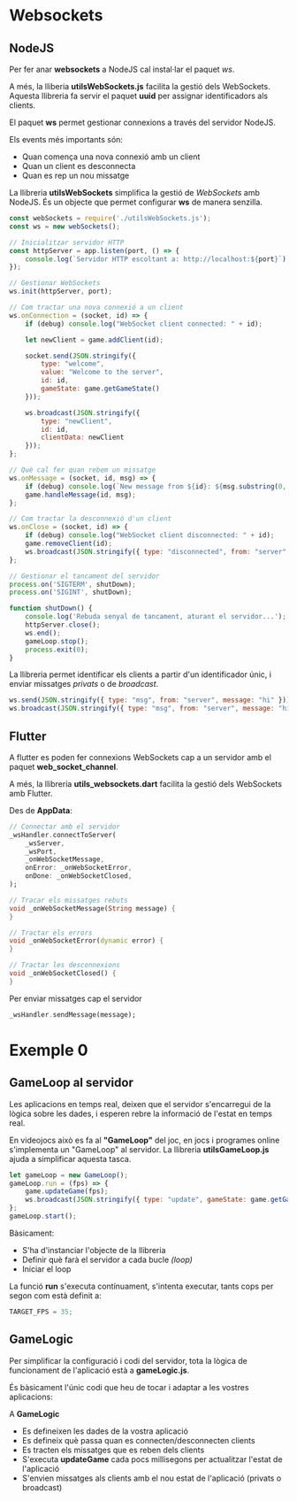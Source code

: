 # Websockets

## NodeJS

Per fer anar **websockets** a NodeJS cal instal·lar el paquet *ws*. 

A més, la lliberia **utilsWebSockets.js** facilita la gestió dels WebSockets. Aquesta llibreria fa servir el paquet **uuid** per assignar identificadors als clients.

El paquet **ws** permet gestionar connexions a través del servidor NodeJS.

Els events més importants són:

- Quan comença una nova connexió amb un client
- Quan un client es desconnecta
- Quan es rep un nou missatge

La llibreria **utilsWebSockets** simplifica la gestió de *WebSockets* amb NodeJS. És un objecte que permet configurar **ws** de manera senzilla.

```javascript
const webSockets = require('./utilsWebSockets.js');
const ws = new webSockets();

// Inicialitzar servidor HTTP
const httpServer = app.listen(port, () => {
    console.log(`Servidor HTTP escoltant a: http://localhost:${port}`);
});

// Gestionar WebSockets
ws.init(httpServer, port);

// Com tractar una nova connexió a un client
ws.onConnection = (socket, id) => {
    if (debug) console.log("WebSocket client connected: " + id);

    let newClient = game.addClient(id);

    socket.send(JSON.stringify({
        type: "welcome",
        value: "Welcome to the server",
        id: id,
        gameState: game.getGameState()
    }));

    ws.broadcast(JSON.stringify({
        type: "newClient",
        id: id,
        clientData: newClient
    }));
};

// Què cal fer quan rebem un missatge
ws.onMessage = (socket, id, msg) => {
    if (debug) console.log(`New message from ${id}: ${msg.substring(0, 32)}...`);
    game.handleMessage(id, msg);
};

// Com tractar la desconnexió d'un client
ws.onClose = (socket, id) => {
    if (debug) console.log("WebSocket client disconnected: " + id);
    game.removeClient(id);
    ws.broadcast(JSON.stringify({ type: "disconnected", from: "server", id: id }));
};

// Gestionar el tancament del servidor
process.on('SIGTERM', shutDown);
process.on('SIGINT', shutDown);

function shutDown() {
    console.log('Rebuda senyal de tancament, aturant el servidor...');
    httpServer.close();
    ws.end();
    gameLoop.stop();
    process.exit(0);
}
```

La llibreria permet identificar els clients a partir d'un identificador únic, i enviar missatges *privats* o de *broadcast*.

```javascript
ws.send(JSON.stringify({ type: "msg", from: "server", message: "hi" }));
ws.broadcast(JSON.stringify({ type: "msg", from: "server", message: "hi" }));
```

## Flutter

A flutter es poden fer connexions WebSockets cap a un servidor amb el paquet **web_socket_channel**.

A més, la llibreria **utils_websockets.dart** facilita la gestió dels WebSockets amb Flutter.

Des de **AppData**:

```dart
// Connectar amb el servidor
_wsHandler.connectToServer(
    _wsServer,
    _wsPort,
    _onWebSocketMessage,
    onError: _onWebSocketError,
    onDone: _onWebSocketClosed,
);

// Tracar els missatges rebuts
void _onWebSocketMessage(String message) {
}

// Tractar els errors
void _onWebSocketError(dynamic error) {
}

// Tractar les desconnexions
void _onWebSocketClosed() {
}
```

Per enviar missatges cap el servidor

```dart
_wsHandler.sendMessage(message);
```

# Exemple 0

## GameLoop al servidor

Les aplicacions en temps real, deixen que el servidor s'encarregui de la lògica sobre les dades, i esperen rebre la informació de l'estat en temps real.

En videojocs això es fa al **"GameLoop"** del joc, en jocs i programes online s'implementa un "GameLoop" al servidor. La llibreria **utilsGameLoop.js** ajuda a simplificar aquesta tasca.

```javascript
let gameLoop = new GameLoop();
gameLoop.run = (fps) => {
    game.updateGame(fps);
    ws.broadcast(JSON.stringify({ type: "update", gameState: game.getGameState() }));
};
gameLoop.start();
```

Bàsicament: 

- S'ha d'instanciar l'objecte de la llibreria 
- Definir què farà el servidor a cada bucle *(loop)*
- Iniciar el loop 

La funció **run** s'executa contínuament, s'intenta executar, tants cops per segon com està definit a:

```javascript
TARGET_FPS = 35;
```

## GameLogic

Per simplificar la configuració i codi del servidor, tota la lògica de funcionament de l'aplicació està a **gameLogic.js**.

És bàsicament l'únic codi que heu de tocar i adaptar a les vostres aplicacions:

A **GameLogic**

- Es defineixen les dades de la vostra aplicació
- Es defineix què passa quan es connecten/desconnecten clients
- Es tracten els missatges que es reben dels clients
- S'executa **updateGame** cada pocs millisegons per actualitzar l'estat de l'aplicació
- S'envien missatges als clients amb el nou estat de l'aplicació (privats o broadcast)